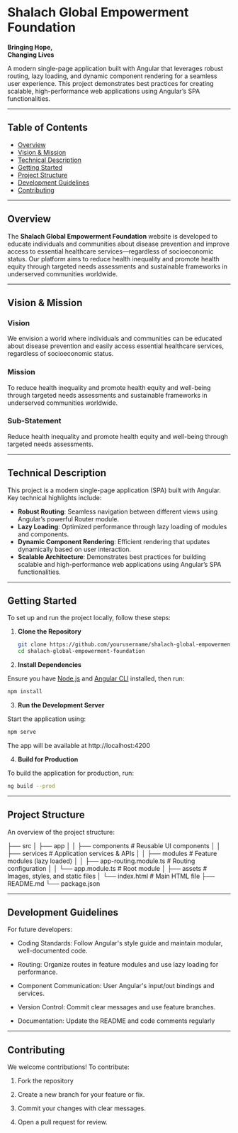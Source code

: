 # Shalach Global Empowerment Foundation

**Bringing Hope,  
Changing Lives**

A modern single-page application built with Angular that leverages robust routing, lazy loading, and dynamic component rendering for a seamless user experience. This project demonstrates best practices for creating scalable, high-performance web applications using Angular’s SPA functionalities.

---

## Table of Contents

- [Overview](#overview)
- [Vision & Mission](#vision--mission)
- [Technical Description](#technical-description)
- [Getting Started](#getting-started)
- [Project Structure](#project-structure)
- [Development Guidelines](#development-guidelines)
- [Contributing](#contributing)

---

## Overview

The **Shalach Global Empowerment Foundation** website is developed to educate individuals and communities about disease prevention and improve access to essential healthcare services—regardless of socioeconomic status. Our platform aims to reduce health inequality and promote health equity through targeted needs assessments and sustainable frameworks in underserved communities worldwide.

---

## Vision & Mission

### Vision
We envision a world where individuals and communities can be educated about disease prevention and easily access essential healthcare services, regardless of socioeconomic status.

### Mission
To reduce health inequality and promote health equity and well-being through targeted needs assessments and sustainable frameworks in underserved communities worldwide.

### Sub-Statement
Reduce health inequality and promote health equity and well-being through targeted needs assessments.

---

## Technical Description

This project is a modern single-page application (SPA) built with Angular. Key technical highlights include:

- **Robust Routing**: Seamless navigation between different views using Angular’s powerful Router module.
- **Lazy Loading**: Optimized performance through lazy loading of modules and components.
- **Dynamic Component Rendering**: Efficient rendering that updates dynamically based on user interaction.
- **Scalable Architecture**: Demonstrates best practices for building scalable and high-performance web applications using Angular’s SPA functionalities.

---

## Getting Started

To set up and run the project locally, follow these steps:

1. **Clone the Repository**

   ```bash
   git clone https://github.com/yourusername/shalach-global-empowerment-foundation.git
   cd shalach-global-empowerment-foundation
   ```

2. **Install Dependencies**

Ensure you have [Node.js](https://nodejs.org/) and [Angular CLI](https://angular.io/cli) installed, then run:

```bash
npm install
```

3. **Run the Development Server**

Start the application using:

```bash
npm serve
```
The app will be available at http://localhost:4200

4. **Build for Production**

To build the application for production, run:

```bash
ng build --prod
```
---

## Project Structure

An overview of the project structure:

├── src
│   ├── app
│   │   ├── components      # Reusable UI components
│   │   ├── services        # Application services & APIs
│   │   ├── modules         # Feature modules (lazy loaded)
│   │   ├── app-routing.module.ts  # Routing configuration
│   │   └── app.module.ts   # Root module
│   ├── assets              # Images, styles, and static files
│   └── index.html          # Main HTML file
├── README.md
└── package.json

---

## Development Guidelines

For future developers:

- Coding Standards: Follow Angular's style guide and maintain modular, well-documented code.

- Routing: Organize routes in feature modules and use lazy loading for performance.

- Component Communication: User Angular's input/out bindings and services.

- Version Control: Commit clear messages and use feature branches.

- Documentation: Update the README and code comments regularly

---

## Contributing

We welcome contributions! To contribute:

1. Fork the repository

2. Create a new branch for your feature or fix.

3. Commit your changes with clear messages.

4. Open a pull request for review.
